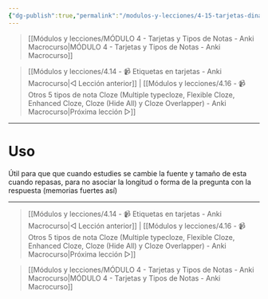 ```yaml
---
{"dg-publish":true,"permalink":"/modulos-y-lecciones/4-15-tarjetas-dinamicas-random-typeface-for-anki-anki-macrocurso/","noteIcon":""}
---
```



> [[Módulos y lecciones/MÓDULO 4 - Tarjetas y Tipos de Notas - Anki Macrocurso\|MÓDULO 4 - Tarjetas y Tipos de Notas - Anki Macrocurso]]

> [[Módulos y lecciones/4.14 - 📹 Etiquetas en tarjetas - Anki Macrocurso\|◁ Lección anterior]] | [[Módulos y lecciones/4.16 - 📹 Otros 5 tipos de nota Cloze (Multiple typecloze, Flexible Cloze, Enhanced Cloze,  Cloze (Hide All) y Cloze Overlapper) - Anki Macrocurso\|Próxima lección ▷]]

---

# Uso
Útil para que que cuando estudies se cambie la fuente y tamaño de esta cuando repasas, para no asociar la longitud o forma de la pregunta con la respuesta (memorias fuertes así)


---

> [[Módulos y lecciones/4.14 - 📹 Etiquetas en tarjetas - Anki Macrocurso\|◁ Lección anterior]] | [[Módulos y lecciones/4.16 - 📹 Otros 5 tipos de nota Cloze (Multiple typecloze, Flexible Cloze, Enhanced Cloze,  Cloze (Hide All) y Cloze Overlapper) - Anki Macrocurso\|Próxima lección ▷]]

> [[Módulos y lecciones/MÓDULO 4 - Tarjetas y Tipos de Notas - Anki Macrocurso\|MÓDULO 4 - Tarjetas y Tipos de Notas - Anki Macrocurso]]